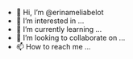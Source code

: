 - 👋 Hi, I’m @erinameliabelot
- 👀 I’m interested in ...
- 🌱 I’m currently learning ...
- 💞️ I’m looking to collaborate on ...
- 📫 How to reach me ...

<!---
erinameliabelot/erinameliabelot is a ✨ special ✨ repository because its `README.md` (this file) appears on your GitHub profile.
You can click the Preview link to take a look at your changes.
--->
